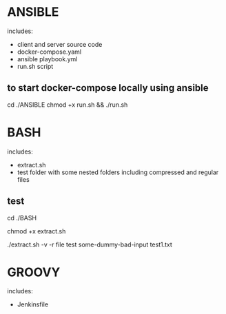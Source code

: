 # ANSIBLE

includes: 
- client and server source code
- docker-compose.yaml
- ansible playbook.yml
- run.sh script

## to start docker-compose locally using ansible
cd ./ANSIBLE 
chmod +x run.sh && ./run.sh

# BASH
includes:
- extract.sh
- test folder with some nested folders including compressed and regular files

## test
cd ./BASH

chmod +x extract.sh

./extract.sh -v -r file test some-dummy-bad-input test1.txt

# GROOVY

includes: 
- Jenkinsfile
